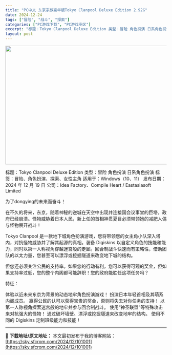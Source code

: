 ```yaml
---
title: "PC中文 东京宗族豪华版Tokyo Clanpool Deluxe Edition 2.92G"
date: 2024-12-24
tags: ["冒险", "战斗", "探索"]
categories: ["PC游戏下载", "PC游戏专区"]
excerpt: "标题：Tokyo Clanpool Deluxe Edition 类型：冒险 角色扮演 日系角色扮演 标签：冒险、角色扮演、探索、女性主角 适用于：Windows（10、11） 发布日期：2024 年 12 月 19 日 公司：Idea Factory、Compile Heart / Eastasi&hellip;"
layout: post
---
```


<img class="aligncenter size-full wp-image-101002" src="https://sky.sfcrom.com/wp-content/uploads/2024/12/2024122402385433.webp" alt="" width="660" height="370" />

标题：Tokyo Clanpool Deluxe Edition
类型：冒险 角色扮演 日系角色扮演
标签：冒险、角色扮演、探索、女性主角
适用于：Windows（10、11）
发布日期：2024 年 12 月 19 日
公司：Idea Factory、Compile Heart / Eastasiasoft Limited

为了dongying的未来而奋斗！

在不久的将来，东京，随着神秘的逆城在天空中出现并连接国会议事堂的巨塔，政府已经崩溃。怪物威胁着日本人民，新上任的首相神贯夏目必须带领她的减肥人偶与怪物展开战斗！

Tokyo Clanpool 是一款地下城角色扮演游戏，您将带领您的女主角小队深入塔内，对抗怪物威胁并了解其起源的真相。装备 Digiskins 以自定义角色的技能和能力，同时以第一人称视角穿越迷宫般的走廊。回合制战斗快速而有策略性，借助团队的以太力量，您甚至可以漂浮或挖掘隧道来改变地下城的结构。

但您还必须关注公民的支持率。如果您的行动有利，您可以获得可观的奖金，但如果支持率过低，您的整个内阁都可能辞职！您的政府能胜任这项任务吗？

特征：

体验以近未来东京为背景的动态地牢角色扮演游戏！
扮演日本年轻首相及其萌系内阁成员。
赢得公民的认可以获得宝贵的奖金，否则将失去对你任务的支持！
以第一人称视角探索迷宫般的地牢并参与回合制战斗。
使用“神圣联盟”等特殊攻击来对抗强大的怪物！
通过破坏墙壁、漂浮或挖掘隧道来改变地牢的结构。
使用不同的 Digiskins 定制班级能力和技能！

---
📖 **下载地址/原文地址：** 本文最初发布于我的博客网站：[https://sky.sfcrom.com/2024/12/101001](https://sky.sfcrom.com/2024/12/101001)
